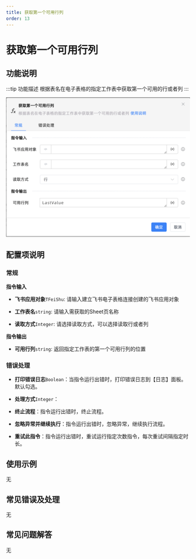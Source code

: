 ```yaml
---
title: 获取第一个可用行列
order: 13
---
```


# 获取第一个可用行列

## 功能说明

:::tip 功能描述
根据表名在电子表格的指定工作表中获取第一个可用的行或者列
:::

![获取第一个可用行列](../../../../assets/获取第一个可用行列_command.png)

## 配置项说明

### 常规

**指令输入**

- **飞书应用对象**`TFeiShu`: 请输入建立飞书电子表格连接创建的飞书应用对象

- **工作表名**`string`: 请输入需获取的Sheet页名称

- **读取方式**`Integer`: 请选择读取方式，可以选择读取行或者列


**指令输出**

- **可用行列**`string`: 返回指定工作表的第一个可用行列的位置

### 错误处理

- **打印错误日志**`Boolean`：当指令运行出错时，打印错误日志到【日志】面板。默认勾选。

- **处理方式**`Integer`：

 - **终止流程**：指令运行出错时，终止流程。

 - **忽略异常并继续执行**：指令运行出错时，忽略异常，继续执行流程。

 - **重试此指令**：指令运行出错时，重试运行指定次数指令，每次重试间隔指定时长。

## 使用示例
无

## 常见错误及处理

无

## 常见问题解答

无

